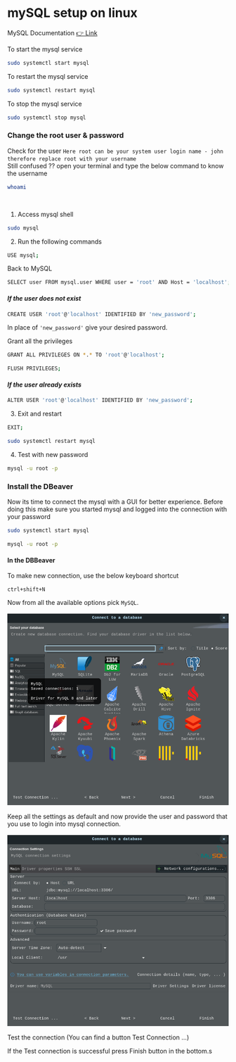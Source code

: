 # mySQL setup on linux

MySQL Documentation [👉 Link ](https://dev.mysql.com/doc/mysql-shell/8.0/en/mysql-shell-install-linux-quick.html)

To start the mysql service

```sh
sudo systemctl start mysql
```

To restart the mysql service

```sh
sudo systemctl restart mysql
```

To stop the mysql service

```sh
sudo systemctl stop mysql
```

### Change the root user & password

Check for the user
`Here root can be your system user login name - john therefore replace root with your username`  
Still confused ?? open your terminal and type the below command to know the username

```sh
whoami
```

 <br />

1. Access mysql shell

```sh
sudo mysql
```

2. Run the following commands

```sh
USE mysql;
```

Back to MySQL

```sh
SELECT user FROM mysql.user WHERE user = 'root' AND Host = 'localhost';
```

#### _If the user does not exist_

```sh
CREATE USER 'root'@'localhost' IDENTIFIED BY 'new_password';
```

In place of `'new_password'` give your desired password.

Grant all the privileges

```sh
GRANT ALL PRIVILEGES ON *.* TO 'root'@'localhost';
```

```sh
FLUSH PRIVILEGES;
```

#### _If the user already exists_

```sh
ALTER USER 'root'@'localhost' IDENTIFIED BY 'new_password';
```

3. Exit and restart

```sh
EXIT;
```

```sh
sudo systemctl restart mysql
```

4. Test with new password

```sh
mysql -u root -p
```

### Install the DBeaver

Now its time to connect the mysql with a GUI for better experience. Before doing this make sure you
started mysql and logged into the connection with your password

```sh
sudo systemctl start mysql
```

```sh
mysql -u root -p
```

#### In the DBBeaver

To make new connection, use the below keyboard shortcut

```
ctrl+shift+N
```

Now from all the available options pick `MySQL`. <br />
<br />
![Add New Connection](https://github.com/varunteja007006/Practice/blob/main/Practice%20SQL/assets/Add%20New%20Connection.png)

Keep all the settings as default and now provide the user and password that you use to login into mysql connection. <br/>
<br />
![Test Connection](https://github.com/varunteja007006/Practice/blob/main/Practice%20SQL/assets/Test%20Connection.png)

Test the connection (You can find a button Test Connection ...)

If the Test connection is successful press Finish button in the bottom.s
